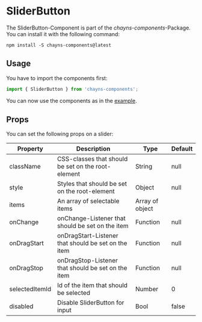 # SliderButton

The SliderButton-Component is part of the _chayns-components_-Package. You can
install it with the following command:

    npm install -S chayns-components@latest

## Usage

You have to import the components first:

```jsx harmony
import { SliderButton } from 'chayns-components';
```

You can now use the components as in the
[example](https://github.com/TobitSoftware/chayns-components/blob/master/examples/react-chayns-sliderbutton/Example.jsx).

## Props

You can set the following props on a slider:

| Property       | Description                                         | Type            | Default |
| -------------- | --------------------------------------------------- | --------------- | ------- |
| className      | CSS-classes that should be set on the root-element  | String          | null    |
| style          | Styles that should be set on the root-element       | Object          | null    |
| items          | An array of selectable items                        | Array of object |         |
| onChange       | onChange-Listener that should be set on the item    | Function        | null    |
| onDragStart    | onDragStart-Listener that should be set on the item | Function        | null    |
| onDragStop     | onDragStop-Listener that should be set on the item  | Function        | null    |
| selectedItemId | Id of the item that should be selected              | Number          | 0       |
| disabled       | Disable SliderButton for input                      | Bool            | false   |
